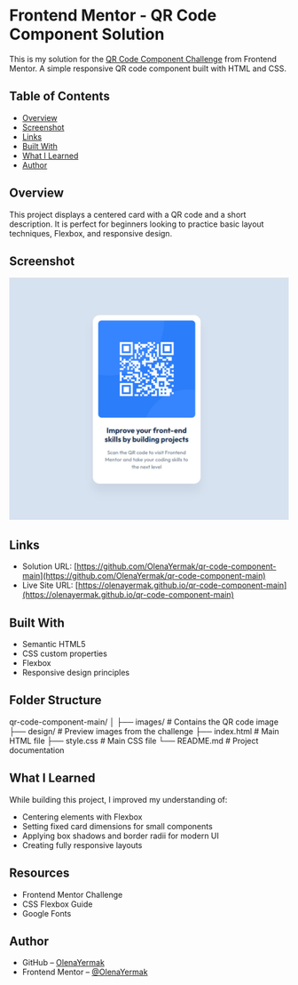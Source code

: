 # Frontend Mentor - QR Code Component Solution

This is my solution for the [QR Code Component Challenge](https://www.frontendmentor.io/challenges/qr-code-component-iux_sIO_H) from Frontend Mentor.
A simple responsive QR code component built with HTML and CSS. 

## Table of Contents

- [Overview](#overview)
- [Screenshot](#screenshot)
- [Links](#links)
- [Built With](#built-with)
- [What I Learned](#what-i-learned)
- [Author](#author)

## Overview

This project displays a centered card with a QR code and a short description. It is perfect for beginners looking to practice basic layout techniques, Flexbox, and responsive design.


## Screenshot

![Screenshot](./screenshots/screenshot.jpg)

## Links

- Solution URL: [https://github.com/OlenaYermak/qr-code-component-main](https://github.com/OlenaYermak/qr-code-component-main)
- Live Site URL: [https://olenayermak.github.io/qr-code-component-main](https://olenayermak.github.io/qr-code-component-main)

## Built With

- Semantic HTML5
- CSS custom properties
- Flexbox
- Responsive design principles

## Folder Structure

qr-code-component-main/
│
├── images/               # Contains the QR code image
├── design/               # Preview images from the challenge
├── index.html            # Main HTML file
├── style.css             # Main CSS file
└── README.md             # Project documentation


## What I Learned

While building this project, I improved my understanding of:

- Centering elements with Flexbox
- Setting fixed card dimensions for small components
- Applying box shadows and border radii for modern UI
- Creating fully responsive layouts

## Resources

- Frontend Mentor Challenge
- CSS Flexbox Guide
- Google Fonts


## Author

- GitHub – [OlenaYermak](https://github.com/OlenaYermak)
- Frontend Mentor – [@OlenaYermak](https://www.frontendmentor.io/profile/OlenaYermak)
